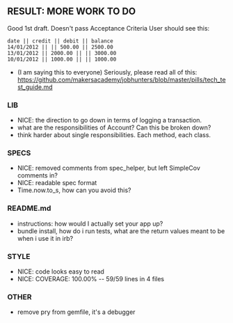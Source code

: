 ## RESULT: MORE WORK TO DO

Good 1st draft. Doesn't pass Acceptance Criteria
User should see this:
```
date || credit || debit || balance
14/01/2012 || || 500.00 || 2500.00
13/01/2012 || 2000.00 || || 3000.00
10/01/2012 || 1000.00 || || 1000.00
```

- (I am saying this to everyone) Seriously, please read all of this: https://github.com/makersacademy/jobhunters/blob/master/pills/tech_test_guide.md

### LIB
- NICE: the direction to go down in terms of logging a transaction.
- what are the responsibilities of Account? Can this be broken down?
- think harder about single responsibilities. Each method, each class.

### SPECS
- NICE: removed comments from spec_helper, but left SimpleCov comments in?
- NICE: readable spec format
- Time.now.to_s, how can you avoid this?

### README.md
- instructions: how would I actually set your app up?
 - bundle install, how do i run tests, what are the return values meant to be when i use it in irb?

### STYLE
- NICE: code looks easy to read
- NICE: COVERAGE: 100.00% -- 59/59 lines in 4 files

### OTHER
- remove pry from gemfile, it's a debugger
